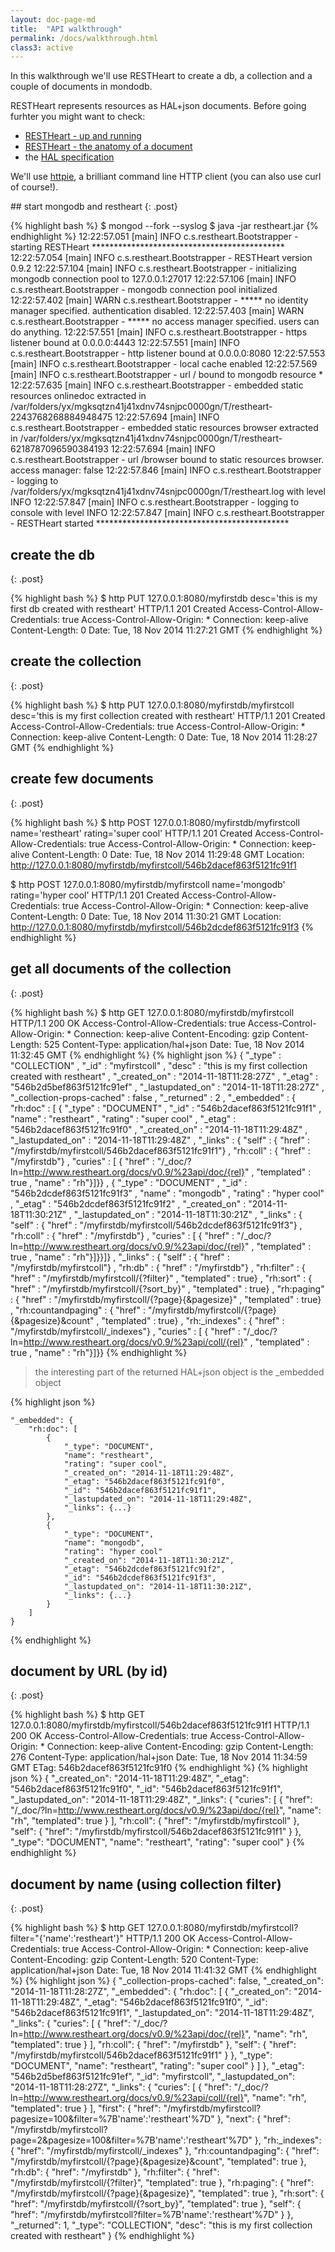 ```yaml
---
layout: doc-page-md
title:  "API walkthrough"
permalink: /docs/walkthrough.html
class3: active
---
```


In this walkthrough we'll use RESTHeart to create a db, a collection and a couple of documents in mondodb.<!-- more -->

RESTHeart represents resources as HAL+json documents. Before going furhter you might want to check:

* [RESTHeart - up and running](/docs/get-up-and-running.html) 
* [RESTHeart - the anatomy of a document](/docs/the-anatomy-of-a-document.html)
* the [HAL specification](http://stateless.co/hal_specification.html)

We'll use [httpie](http://httpie.org), a brilliant command line HTTP client (you can also use curl of course!).

## start mongodb and restheart
{: .post}

{% highlight bash %}
$ mongod --fork --syslog
$ java -jar restheart.jar
{% endhighlight %}
	12:22:57.051 [main] INFO  c.s.restheart.Bootstrapper - starting RESTHeart ********************************************
	12:22:57.054 [main] INFO  c.s.restheart.Bootstrapper - RESTHeart version 0.9.2
	12:22:57.104 [main] INFO  c.s.restheart.Bootstrapper - initializing mongodb connection pool to 127.0.0.1:27017 
	12:22:57.106 [main] INFO  c.s.restheart.Bootstrapper - mongodb connection pool initialized
	12:22:57.402 [main] WARN  c.s.restheart.Bootstrapper - ***** no identity manager specified. authentication disabled.
	12:22:57.403 [main] WARN  c.s.restheart.Bootstrapper - ***** no access manager specified. users can do anything.
	12:22:57.551 [main] INFO  c.s.restheart.Bootstrapper - https listener bound at 0.0.0.0:4443
	12:22:57.551 [main] INFO  c.s.restheart.Bootstrapper - http listener bound at 0.0.0.0:8080
	12:22:57.553 [main] INFO  c.s.restheart.Bootstrapper - local cache enabled
	12:22:57.569 [main] INFO  c.s.restheart.Bootstrapper - url / bound to mongodb resource *
	12:22:57.635 [main] INFO  c.s.restheart.Bootstrapper - embedded static resources onlinedoc extracted in /var/folders/yx/mgksqtzn41j41xdnv74snjpc0000gn/T/restheart-2243768268884948475
	12:22:57.694 [main] INFO  c.s.restheart.Bootstrapper - embedded static resources browser extracted in /var/folders/yx/mgksqtzn41j41xdnv74snjpc0000gn/T/restheart-6218787096590384193
	12:22:57.694 [main] INFO  c.s.restheart.Bootstrapper - url /browser bound to static resources browser. access manager: false
	12:22:57.846 [main] INFO  c.s.restheart.Bootstrapper - logging to /var/folders/yx/mgksqtzn41j41xdnv74snjpc0000gn/T/restheart.log with level INFO
	12:22:57.847 [main] INFO  c.s.restheart.Bootstrapper - logging to console with level INFO
	12:22:57.847 [main] INFO  c.s.restheart.Bootstrapper - RESTHeart started ********************************************

## create the db
{: .post}

{% highlight bash %}
$ http PUT 127.0.0.1:8080/myfirstdb desc='this is my first db created with restheart'
HTTP/1.1 201 Created
Access-Control-Allow-Credentials: true
Access-Control-Allow-Origin: *
Connection: keep-alive
Content-Length: 0
Date: Tue, 18 Nov 2014 11:27:21 GMT
{% endhighlight %}

## create the collection
{: .post}

{% highlight bash %}
$ http PUT 127.0.0.1:8080/myfirstdb/myfirstcoll desc='this is my first collection created with restheart'
HTTP/1.1 201 Created
Access-Control-Allow-Credentials: true
Access-Control-Allow-Origin: *
Connection: keep-alive
Content-Length: 0
Date: Tue, 18 Nov 2014 11:28:27 GMT
{% endhighlight %}

## create few documents
{: .post}

{% highlight bash %}
$ http POST 127.0.0.1:8080/myfirstdb/myfirstcoll name='restheart' rating='super cool'
HTTP/1.1 201 Created
Access-Control-Allow-Credentials: true
Access-Control-Allow-Origin: *
Connection: keep-alive
Content-Length: 0
Date: Tue, 18 Nov 2014 11:29:48 GMT
Location: http://127.0.0.1:8080/myfirstdb/myfirstcoll/546b2dacef863f5121fc91f1

$ http POST 127.0.0.1:8080/myfirstdb/myfirstcoll name='mongodb' rating='hyper cool'
HTTP/1.1 201 Created
Access-Control-Allow-Credentials: true
Access-Control-Allow-Origin: *
Connection: keep-alive
Content-Length: 0
Date: Tue, 18 Nov 2014 11:30:21 GMT
Location: http://127.0.0.1:8080/myfirstdb/myfirstcoll/546b2dcdef863f5121fc91f3
{% endhighlight %}

## get all documents of the collection
{: .post}

{% highlight bash %}
$ http GET 127.0.0.1:8080/myfirstdb/myfirstcoll
HTTP/1.1 200 OK
Access-Control-Allow-Credentials: true
Access-Control-Allow-Origin: *
Connection: keep-alive
Content-Encoding: gzip
Content-Length: 525
Content-Type: application/hal+json
Date: Tue, 18 Nov 2014 11:32:45 GMT
{% endhighlight %}
{% highlight json %}
{ "_type" : "COLLECTION" , "_id" : "myfirstcoll" , "desc" : "this is my first collection created with restheart" , "_created_on" : "2014-11-18T11:28:27Z" , "_etag" : "546b2d5bef863f5121fc91ef" , "_lastupdated_on" : "2014-11-18T11:28:27Z" , "_collection-props-cached" : false , "_returned" : 2 , "_embedded" : { "rh:doc" : [ { "_type" : "DOCUMENT" , "_id" : "546b2dacef863f5121fc91f1" , "name" : "restheart" , "rating" : "super cool" , "_etag" : "546b2dacef863f5121fc91f0" , "_created_on" : "2014-11-18T11:29:48Z" , "_lastupdated_on" : "2014-11-18T11:29:48Z" , "_links" : { "self" : { "href" : "/myfirstdb/myfirstcoll/546b2dacef863f5121fc91f1"} , "rh:coll" : { "href" : "/myfirstdb"} , "curies" : [ { "href" : "/_doc/?ln=http://www.restheart.org/docs/v0.9/%23api/doc/{rel}" , "templated" : true , "name" : "rh"}]}} , { "_type" : "DOCUMENT" , "_id" : "546b2dcdef863f5121fc91f3" , "name" : "mongodb" , "rating" : "hyper cool" , "_etag" : "546b2dcdef863f5121fc91f2" , "_created_on" : "2014-11-18T11:30:21Z" , "_lastupdated_on" : "2014-11-18T11:30:21Z" , "_links" : { "self" : { "href" : "/myfirstdb/myfirstcoll/546b2dcdef863f5121fc91f3"} , "rh:coll" : { "href" : "/myfirstdb"} , "curies" : [ { "href" : "/_doc/?ln=http://www.restheart.org/docs/v0.9/%23api/doc/{rel}" , "templated" : true , "name" : "rh"}]}}]} , "_links" : { "self" : { "href" : "/myfirstdb/myfirstcoll"} , "rh:db" : { "href" : "/myfirstdb"} , "rh:filter" : { "href" : "/myfirstdb/myfirstcoll/{?filter}" , "templated" : true} , "rh:sort" : { "href" : "/myfirstdb/myfirstcoll/{?sort_by}" , "templated" : true} , "rh:paging" : { "href" : "/myfirstdb/myfirstcoll/{?page}{&pagesize}" , "templated" : true} , "rh:countandpaging" : { "href" : "/myfirstdb/myfirstcoll/{?page}{&pagesize}&count" , "templated" : true} , "rh:_indexes" : { "href" : "/myfirstdb/myfirstcoll/_indexes"} , "curies" : [ { "href" : "/_doc/?ln=http://www.restheart.org/docs/v0.9/%23api/coll/{rel}" , "templated" : true , "name" : "rh"}]}}
{% endhighlight %}

> the interesting part of the returned HAL+json object is the _embedded object

{% highlight json %}

	"_embedded": {
        "rh:doc": [
            {
            	"_type": "DOCUMENT", 
                "name": "restheart", 
                "rating": "super cool",
                "_created_on": "2014-11-18T11:29:48Z", 
                "_etag": "546b2dacef863f5121fc91f0", 
                "_id": "546b2dacef863f5121fc91f1", 
                "_lastupdated_on": "2014-11-18T11:29:48Z", 
                "_links": {...}  
            }, 
            {
            	"_type": "DOCUMENT", 
                "name": "mongodb", 
                "rating": "hyper cool"
                "_created_on": "2014-11-18T11:30:21Z", 
                "_etag": "546b2dcdef863f5121fc91f2", 
                "_id": "546b2dcdef863f5121fc91f3", 
                "_lastupdated_on": "2014-11-18T11:30:21Z", 
                "_links": {...}
            }
        ]
    }
{% endhighlight %}

## document by URL (by id)
{: .post}

{% highlight bash %}
$ http GET 127.0.0.1:8080/myfirstdb/myfirstcoll/546b2dacef863f5121fc91f1
HTTP/1.1 200 OK
Access-Control-Allow-Credentials: true
Access-Control-Allow-Origin: *
Connection: keep-alive
Content-Encoding: gzip
Content-Length: 276
Content-Type: application/hal+json
Date: Tue, 18 Nov 2014 11:34:59 GMT
ETag: 546b2dacef863f5121fc91f0
{% endhighlight %}
{% highlight json %}
{
    "_created_on": "2014-11-18T11:29:48Z", 
    "_etag": "546b2dacef863f5121fc91f0", 
    "_id": "546b2dacef863f5121fc91f1", 
    "_lastupdated_on": "2014-11-18T11:29:48Z", 
    "_links": {
        "curies": [
            {
                "href": "/_doc/?ln=http://www.restheart.org/docs/v0.9/%23api/doc/{rel}", 
                "name": "rh", 
                "templated": true
            }
        ], 
        "rh:coll": {
            "href": "/myfirstdb/myfirstcoll"
        }, 
        "self": {
            "href": "/myfirstdb/myfirstcoll/546b2dacef863f5121fc91f1"
        }
    }, 
    "_type": "DOCUMENT", 
    "name": "restheart", 
    "rating": "super cool"
}
{% endhighlight %}

## document by name (using collection filter)
{: .post}

{% highlight bash %}
$ http GET 127.0.0.1:8080/myfirstdb/myfirstcoll?filter="{'name':'restheart'}"
HTTP/1.1 200 OK
Access-Control-Allow-Credentials: true
Access-Control-Allow-Origin: *
Connection: keep-alive
Content-Encoding: gzip
Content-Length: 520
Content-Type: application/hal+json
Date: Tue, 18 Nov 2014 11:41:32 GMT
{% endhighlight %}
{% highlight json %}
{
    "_collection-props-cached": false, 
    "_created_on": "2014-11-18T11:28:27Z", 
    "_embedded": {
        "rh:doc": [
            {
                "_created_on": "2014-11-18T11:29:48Z", 
                "_etag": "546b2dacef863f5121fc91f0", 
                "_id": "546b2dacef863f5121fc91f1", 
                "_lastupdated_on": "2014-11-18T11:29:48Z", 
                "_links": {
                    "curies": [
                        {
                            "href": "/_doc/?ln=http://www.restheart.org/docs/v0.9/%23api/doc/{rel}", 
                            "name": "rh", 
                            "templated": true
                        }
                    ], 
                    "rh:coll": {
                        "href": "/myfirstdb"
                    }, 
                    "self": {
                        "href": "/myfirstdb/myfirstcoll/546b2dacef863f5121fc91f1"
                    }
                }, 
                "_type": "DOCUMENT", 
                "name": "restheart", 
                "rating": "super cool"
            }
        ]
    }, 
    "_etag": "546b2d5bef863f5121fc91ef", 
    "_id": "myfirstcoll", 
    "_lastupdated_on": "2014-11-18T11:28:27Z", 
    "_links": {
        "curies": [
            {
                "href": "/_doc/?ln=http://www.restheart.org/docs/v0.9/%23api/coll/{rel}", 
                "name": "rh", 
                "templated": true
            }
        ], 
        "first": {
            "href": "/myfirstdb/myfirstcoll?pagesize=100&filter=%7B'name':'restheart'%7D"
        }, 
        "next": {
            "href": "/myfirstdb/myfirstcoll?page=2&pagesize=100&filter=%7B'name':'restheart'%7D"
        }, 
        "rh:_indexes": {
            "href": "/myfirstdb/myfirstcoll/_indexes"
        }, 
        "rh:countandpaging": {
            "href": "/myfirstdb/myfirstcoll/{?page}{&pagesize}&count", 
            "templated": true
        }, 
        "rh:db": {
            "href": "/myfirstdb"
        }, 
        "rh:filter": {
            "href": "/myfirstdb/myfirstcoll/{?filter}", 
            "templated": true
        }, 
        "rh:paging": {
            "href": "/myfirstdb/myfirstcoll/{?page}{&pagesize}", 
            "templated": true
        }, 
        "rh:sort": {
            "href": "/myfirstdb/myfirstcoll/{?sort_by}", 
            "templated": true
        }, 
        "self": {
            "href": "/myfirstdb/myfirstcoll?filter=%7B'name':'restheart'%7D"
        }
    }, 
    "_returned": 1, 
    "_type": "COLLECTION", 
    "desc": "this is my first collection created with restheart"
}
{% endhighlight %}



